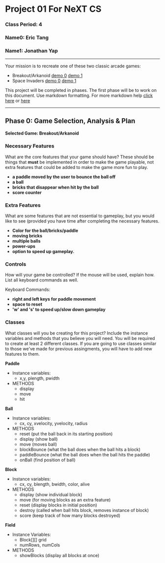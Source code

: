 # Project 01 For NeXT CS
### Class Period: 4
### Name0: Eric Tang
### Name1: Jonathan Yap
---


Your mission is to recreate one of these two classic arcade games:
- Breakout/Arkanoid [demo 0](https://elgoog.im/breakout/)  [demo 1](https://www.crazygames.com/game/atari-breakout)
- Space Invaders [demo 0](https://elgoog.im/space-invaders/) [demo 1](https://www.crazygames.com/game/space-invaders)

This project will be completed in phases. The first phase will be to work on this document. Use markdown formatting. For more markdown help [click here](https://github.com/adam-p/markdown-here/wiki/Markdown-Cheatsheet) or [here](https://docs.github.com/en/get-started/writing-on-github/getting-started-with-writing-and-formatting-on-github/basic-writing-and-formatting-syntax)


---

## Phase 0: Game Selection, Analysis & Plan

#### Selected Game: Breakout/Arkanoid

### Necessary Features
What are the core features that your game should have? These should be things that __must__ be implemented in order to make the game playable, not extra features that could be added to make the game more fun to play.

- __a paddle moved by the user to bounce the ball off__
- __a ball__
- __bricks that disappear when hit by the ball__
- __score counter__

### Extra Features
What are some features that are not essential to gameplay, but you would like to see (provided you have time after completing the necessary features.

- __Color for the ball/bricks/paddle__
- __moving bricks__ 
- __multiple balls__ 
- __power-ups__
- __option to speed up gameplay.__


### Controls
How will your game be controlled? If the mouse will be used, explain how. List all keyboard commands as well.

Keyboard Commands:
- __right and left keys for paddle movement__
- __space to reset__
- __'w' and 's' to speed up/slow down gameplay__


### Classes
What classes will you be creating for this project? Include the instance variables and methods that you believe you will need. You will be required to create at least 2 different classes. If you are going to use classes similar to those we've made for previous assingments, you will have to add new features to them.

__Paddle__
- Instance variables:
  - x,y, plength, pwidth
- METHODS
  - display
  - move
  - hit

__Ball__
- Instance variables:
  - cx, cy, xvelocity, yvelocity, radius
- METHODS
  - reset (put the ball back in its starting position)
  - display (show ball)
  - move (moves ball)
  - blockBounce (what the ball does when the ball hits a block)
  - paddleBounce (what the ball does when the ball hits the paddle)
  - onBall (find position of ball)
  
__Block__
- Instance variables:
  - cx, cy, blength, bwidth, color, alive
- METHODS
  - display (show individual block)
  - move (for moving blocks as an extra feature)
  - reset (display blocks in initial position)
  - destroy (called when ball hits block, removes instance of block)
  - score (keep track of how many blocks destroyed)

__Field__
- Instance Variables:
  - Block[][] grid 
  - numRows, numCols
- METHODS
  - showBlocks (display all blocks at once)

